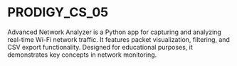 # PRODIGY_CS_05
 Advanced Network Analyzer is a Python app for capturing and analyzing real-time Wi-Fi network traffic. It features packet visualization, filtering, and CSV export functionality. Designed for educational purposes, it demonstrates key concepts in network monitoring.
